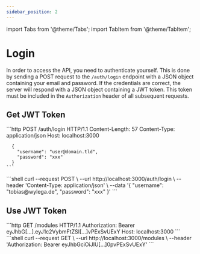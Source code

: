 ```yaml
---
sidebar_position: 2
---
```


import Tabs from '@theme/Tabs';
import TabItem from '@theme/TabItem';

# Login
In order to access the API, you need to authenticate yourself. 
This is done by sending a POST request to the `/auth/login` endpoint with a JSON object containing your email and password. 
If the credentials are correct, the server will respond with a JSON object containing a JWT token. 
This token must be included in the `Authorization` header of all subsequent requests.

## Get JWT Token
<Tabs groupId="http-language">
  <TabItem value="raw" label="RAW">
    ```http
      POST /auth/login HTTP/1.1
      Content-Length: 57
      Content-Type: application/json
      Host: localhost:3000

      {
        "username": "user@domain.tld",
        "password": "xxx"
      }
    ```
  </TabItem>
  <TabItem value="curl" label="cURL">
    ```shell
      curl --request POST \
        --url http://localhost:3000/auth/login \
        --header 'Content-Type: application/json' \
        --data '{
          "username": "tobias@wylega.de",
          "password": "xxx"
        }'
    ```
  </TabItem>
</Tabs>


## Use JWT Token
<Tabs groupId="http-language">
  <TabItem value="raw" label="RAW">
    ```http
      GET /modules HTTP/1.1
      Authorization: Bearer eyJhbG[...].eyJ1c2VybmFtZSI[...]vPExSvUExY
      Host: localhost:3000
    ```
  </TabItem>
  <TabItem value="curl" label="cURL">
    ```shell
      curl --request GET \
        --url http://localhost:3000/modules \
        --header 'Authorization: Bearer eyJhbGciOiJIU[...]0pvPExSvUExY'
    ```
  </TabItem>
</Tabs>


